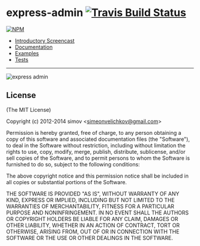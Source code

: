 express-admin [![Travis Build Status][travis-badge]][travis-badge-url]
=============

[![NPM][node-badge]][node-badge-url]


* [Introductory Screencast][2]
* [Documentation][3]
* [Examples][4]
* [Tests][5]

------

![express admin][1]


## License
(The MIT License)

Copyright (c) 2012-2014 simov &lt;simeonvelichkov@gmail.com&gt;

Permission is hereby granted, free of charge, to any person obtaining a copy of this software and associated documentation files (the "Software"), to deal in the Software without restriction, including without limitation the rights to use, copy, modify, merge, publish, distribute, sublicense, and/or sell copies of the Software, and to permit persons to whom the Software is furnished to do so, subject to the following conditions:

The above copyright notice and this permission notice shall be included in all copies or substantial portions of the Software.

THE SOFTWARE IS PROVIDED "AS IS", WITHOUT WARRANTY OF ANY KIND, EXPRESS OR IMPLIED, INCLUDING BUT NOT LIMITED TO THE WARRANTIES OF MERCHANTABILITY, FITNESS FOR A PARTICULAR PURPOSE AND NONINFRINGEMENT. IN NO EVENT SHALL THE AUTHORS OR COPYRIGHT HOLDERS BE LIABLE FOR ANY CLAIM, DAMAGES OR OTHER LIABILITY, WHETHER IN AN ACTION OF CONTRACT, TORT OR OTHERWISE, ARISING FROM, OUT OF OR IN CONNECTION WITH THE SOFTWARE OR THE USE OR OTHER DEALINGS IN THE SOFTWARE.


  [1]: http://i.imgur.com/6wFggqg.png
  [2]: http://www.youtube.com/watch?v=1CdoCB96QNk
  [3]: http://simov.github.io/express-admin-site/
  [4]: http://github.com/simov/express-admin-examples/
  [5]: https://github.com/simov/express-admin-tests
  [travis-badge]: https://travis-ci.org/simov/express-admin.svg
  [travis-badge-url]: https://travis-ci.org/simov/express-admin
  [node-badge]: https://nodei.co/npm/express-admin.png?downloads=true
  [node-badge-url]: https://nodei.co/npm/express-admin/

